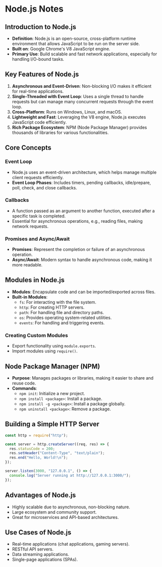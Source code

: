 # Node.js Notes

## Introduction to Node.js

- **Definition**: Node.js is an open-source, cross-platform runtime environment that allows JavaScript to be run on the server side.
- **Built on**: Google Chrome's V8 JavaScript engine.
- **Primary Use**: Build scalable and fast network applications, especially for handling I/O-bound tasks.

## Key Features of Node.js

1. **Asynchronous and Event-Driven**: Non-blocking I/O makes it efficient for real-time applications.
2. **Single-Threaded with Event Loop**: Uses a single thread to handle requests but can manage many concurrent requests through the event loop.
3. **Cross-Platform**: Runs on Windows, Linux, and macOS.
4. **Lightweight and Fast**: Leveraging the V8 engine, Node.js executes JavaScript code efficiently.
5. **Rich Package Ecosystem**: NPM (Node Package Manager) provides thousands of libraries for various functionalities.

## Core Concepts

### Event Loop

- Node.js uses an event-driven architecture, which helps manage multiple client requests efficiently.
- **Event Loop Phases**: Includes timers, pending callbacks, idle/prepare, poll, check, and close callbacks.

### Callbacks

- A function passed as an argument to another function, executed after a specific task is completed.
- Essential for asynchronous operations, e.g., reading files, making network requests.

### Promises and Async/Await

- **Promises**: Represent the completion or failure of an asynchronous operation.
- **Async/Await**: Modern syntax to handle asynchronous code, making it more readable.

## Modules in Node.js

- **Modules**: Encapsulate code and can be imported/exported across files.
- **Built-in Modules**:
  - `fs`: For interacting with the file system.
  - `http`: For creating HTTP servers.
  - `path`: For handling file and directory paths.
  - `os`: Provides operating system-related utilities.
  - `events`: For handling and triggering events.

### Creating Custom Modules

- Export functionality using `module.exports`.
- Import modules using `require()`.

## Node Package Manager (NPM)

- **Purpose**: Manages packages or libraries, making it easier to share and reuse code.
- **Commands**:
  - `npm init`: Initialize a new project.
  - `npm install <package>`: Install a package.
  - `npm install -g <package>`: Install a package globally.
  - `npm uninstall <package>`: Remove a package.

## Building a Simple HTTP Server

```javascript
const http = require("http");

const server = http.createServer((req, res) => {
  res.statusCode = 200;
  res.setHeader("Content-Type", "text/plain");
  res.end("Hello, World!\n");
});

server.listen(3000, "127.0.0.1", () => {
  console.log("Server running at http://127.0.0.1:3000/");
});
```

## Advantages of Node.js

- Highly scalable due to asynchronous, non-blocking nature.
- Large ecosystem and community support.
- Great for microservices and API-based architectures.

## Use Cases of Node.js

- Real-time applications (chat applications, gaming servers).
- RESTful API servers.
- Data streaming applications.
- Single-page applications (SPAs).
